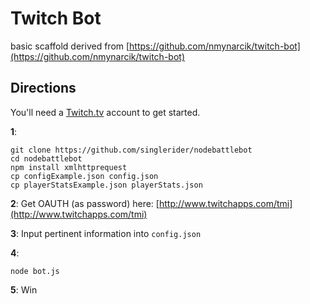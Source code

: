 # Twitch Bot
basic scaffold derived from [https://github.com/nmynarcik/twitch-bot](https://github.com/nmynarcik/twitch-bot)

## Directions
You'll need a [Twitch.tv](http://Twitch.tv) account to get started.

**1**:

```shell
git clone https://github.com/singlerider/nodebattlebot
cd nodebattlebot
npm install xmlhttprequest
cp configExample.json config.json
cp playerStatsExample.json playerStats.json
```

**2**: Get OAUTH (as password) here: [http://www.twitchapps.com/tmi](http://www.twitchapps.com/tmi)

**3**: Input pertinent information into `config.json`

**4**:

```shell
node bot.js
```

**5**: Win
